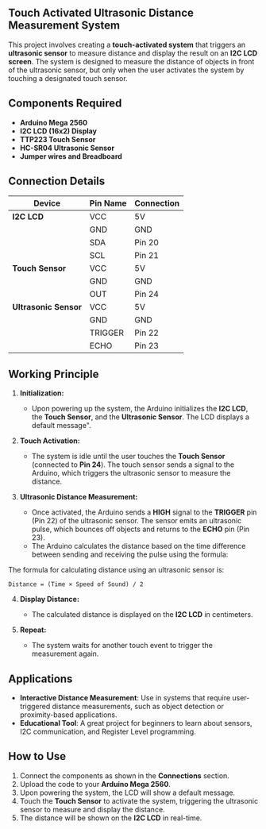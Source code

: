 ## Touch Activated Ultrasonic Distance Measurement System

This project involves creating a **touch-activated system** that triggers an **ultrasonic sensor** to measure distance and display the result on an **I2C LCD screen**. The system is designed to measure the distance of objects in front of the ultrasonic sensor, but only when the user activates the system by touching a designated touch sensor.

## Components Required

- **Arduino Mega 2560**
- **I2C LCD (16x2) Display**
- **TTP223 Touch Sensor**
- **HC-SR04 Ultrasonic Sensor**
- **Jumper wires and Breadboard**

## Connection Details

| **Device**         | **Pin Name**    | **Connection** |
|--------------------|-----------------|----------------|
| **I2C LCD**        | VCC             | 5V             |
|                    | GND             | GND            |
|                    | SDA             | Pin 20         |
|                    | SCL             | Pin 21         |
| **Touch Sensor**   | VCC             | 5V             |
|                    | GND             | GND            |
|                    | OUT             | Pin 24         |
| **Ultrasonic Sensor**| VCC             | 5V             |
|                    | GND             | GND            |
|                    | TRIGGER         | Pin 22         |
|                    | ECHO            | Pin 23         |

## Working Principle

1. **Initialization:**
   - Upon powering up the system, the Arduino initializes the **I2C LCD**, the **Touch Sensor**, and the **Ultrasonic Sensor**. The LCD displays a default message".

2. **Touch Activation:**
   - The system is idle until the user touches the **Touch Sensor** (connected to **Pin 24**). The touch sensor sends a signal to the Arduino, which triggers the ultrasonic sensor to measure the distance.

3. **Ultrasonic Distance Measurement:**
   - Once activated, the Arduino sends a **HIGH** signal to the **TRIGGER** pin (Pin 22) of the ultrasonic sensor. The sensor emits an ultrasonic pulse, which bounces off objects and returns to the **ECHO** pin (Pin 23).
   - The Arduino calculates the distance based on the time difference between sending and receiving the pulse using the formula:

The formula for calculating distance using an ultrasonic sensor is:

	Distance = (Time × Speed of Sound) / 2

4. **Display Distance:**
   - The calculated distance is displayed on the **I2C LCD** in centimeters.

5. **Repeat:**
   - The system waits for another touch event to trigger the measurement again.

## Applications

- **Interactive Distance Measurement**: Use in systems that require user-triggered distance measurements, such as object detection or proximity-based applications.
- **Educational Tool**: A great project for beginners to learn about sensors, I2C communication, and Register Level programming.

## How to Use

1. Connect the components as shown in the **Connections** section.
2. Upload the code to your **Arduino Mega 2560**.
3. Upon powering the system, the LCD will show a default message.
4. Touch the **Touch Sensor** to activate the system, triggering the ultrasonic sensor to measure and display the distance.
5. The distance will be shown on the **I2C LCD** in real-time.

